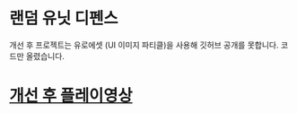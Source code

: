 # 랜덤 유닛 디펜스
개선 후 프로젝트는 유로에셋 (UI 이미지 파티클)을 사용해 깃허브 공개를 못합니다.
코드만 올렸습니다.
 # [개선 후 플레이영상](https://www.youtube.com/watch?v=H1cYLPd-0eU, "개선 후 플레이영상")
